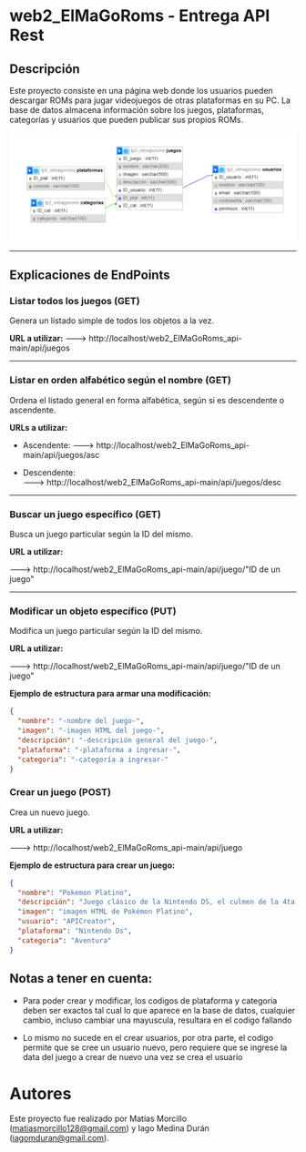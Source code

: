 # web2_ElMaGoRoms - Entrega API Rest

## Descripción
Este proyecto consiste en una página web donde los usuarios pueden descargar ROMs para jugar videojuegos de otras plataformas en su PC. La base de datos almacena información sobre los juegos, plataformas, categorías y usuarios que pueden publicar sus propios ROMs.

![Diagrama de la base de datos](img/web2_elmagoroms.png)

---

## Explicaciones de EndPoints

### Listar todos los juegos (GET)
Genera un listado simple de todos los objetos a la vez.

**URL a utilizar:**
---> http://localhost/web2_ElMaGoRoms_api-main/api/juegos

---

### Listar en orden alfabético según el nombre (GET)
Ordena el listado general en forma alfabética, según si es descendente o ascendente.

**URLs a utilizar:**

- Ascendente:
  ---> http://localhost/web2_ElMaGoRoms_api-main/api/juegos/asc
  
- Descendente:  
  ---> http://localhost/web2_ElMaGoRoms_api-main/api/juegos/desc

---

### Buscar un juego específico (GET)
Busca un juego particular según la ID del mismo.

**URL a utilizar:**

---> http://localhost/web2_ElMaGoRoms_api-main/api/juego/"ID de un juego"

---

### Modificar un objeto específico (PUT)
Modifica un juego particular según la ID del mismo.

**URL a utilizar:**

---> http://localhost/web2_ElMaGoRoms_api-main/api/juego/"ID de un juego"

**Ejemplo de estructura para armar una modificación:**

```json
{
  "nombre": "-nombre del juego-",
  "imagen": "-imagen HTML del juego-",
  "descripción": "-descripción general del juego-",
  "plataforma": "-plataforma a ingresar-",
  "categoria": "-categoría a ingresar-"
}

```

### Crear un juego (POST)
Crea un nuevo juego.

**URL a utilizar:**

---> http://localhost/web2_ElMaGoRoms_api-main/api/juego

**Ejemplo de estructura para crear un juego:**

```json
{
  "nombre": "Pokemon Platino",
  "descripción": "Juego clásico de la Nintendo DS, el culmen de la 4ta generación de Pokémon.",
  "imagen": "imagen HTML de Pokémon Platino",
  "usuario": "APICreator",
  "plataforma": "Nintendo Ds",
  "categoria": "Aventura"
}

```

## Notas a tener en cuenta:

- Para poder crear y modificar, los codigos de plataforma y categoria deben ser exactos tal cual lo que aparece en la base de datos, cualquier cambio, incluso cambiar una mayuscula, resultara en el codigo fallando

- Lo mismo no sucede en el crear usuarios, por otra parte, el codigo permite que se cree un usuario nuevo, pero requiere que se ingrese la data del juego a crear de nuevo una vez se crea el usuario

# Autores
Este proyecto fue realizado por Matías Morcillo (matiasmorcillo128@gmail.com) y Iago Medina Durán (iagomduran@gmail.com).
